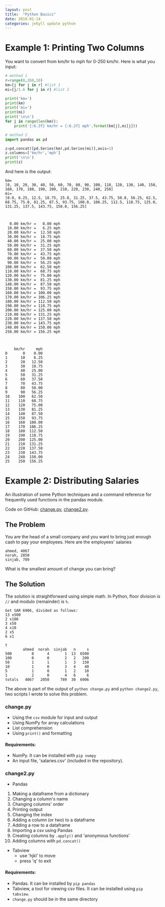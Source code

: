 ```yaml
---
layout: post   
title:  "Python Basics"
date: 2018-01-14
categories: jekyll update python
---
```

# Example 1: Printing Two Columns
You want to convert from km/hr to mph for 0-250 km/hr. Here is what you input:

```python
# method 1
r=range(0,260,10)
km=[j for j in r] #list 1
mi=[j/1.6 for j in r] #list 2

print('km=')
print(km)
print('mi=')
print(mi)
print('\n\n')
for j in range(len(km)):
    print('{:6.2f} km/hr = {:6.2f} mph'.format(km[j],mi[j]))

# method 2
import pandas as pd

z=pd.concat([pd.Series(km),pd.Series(mi)],axis=1)
z.columns=['km/hr','mph']
print('\n\n')
print(z)
```
And here is the output:
```
km=
[0, 10, 20, 30, 40, 50, 60, 70, 80, 90, 100, 110, 120, 130, 140, 150, 160, 170, 180, 190, 200, 210, 220, 230, 240, 250]
mi=
[0.0, 6.25, 12.5, 18.75, 25.0, 31.25, 37.5, 43.75, 50.0, 56.25, 62.5, 68.75, 75.0, 81.25, 87.5, 93.75, 100.0, 106.25, 112.5, 118.75, 125.0, 131.25, 137.5, 143.75, 150.0, 156.25]



  0.00 km/hr =   0.00 mph
 10.00 km/hr =   6.25 mph
 20.00 km/hr =  12.50 mph
 30.00 km/hr =  18.75 mph
 40.00 km/hr =  25.00 mph
 50.00 km/hr =  31.25 mph
 60.00 km/hr =  37.50 mph
 70.00 km/hr =  43.75 mph
 80.00 km/hr =  50.00 mph
 90.00 km/hr =  56.25 mph
100.00 km/hr =  62.50 mph
110.00 km/hr =  68.75 mph
120.00 km/hr =  75.00 mph
130.00 km/hr =  81.25 mph
140.00 km/hr =  87.50 mph
150.00 km/hr =  93.75 mph
160.00 km/hr = 100.00 mph
170.00 km/hr = 106.25 mph
180.00 km/hr = 112.50 mph
190.00 km/hr = 118.75 mph
200.00 km/hr = 125.00 mph
210.00 km/hr = 131.25 mph
220.00 km/hr = 137.50 mph
230.00 km/hr = 143.75 mph
240.00 km/hr = 150.00 mph
250.00 km/hr = 156.25 mph



    km/hr     mph
0       0    0.00
1      10    6.25
2      20   12.50
3      30   18.75
4      40   25.00
5      50   31.25
6      60   37.50
7      70   43.75
8      80   50.00
9      90   56.25
10    100   62.50
11    110   68.75
12    120   75.00
13    130   81.25
14    140   87.50
15    150   93.75
16    160  100.00
17    170  106.25
18    180  112.50
19    190  118.75
20    200  125.00
21    210  131.25
22    220  137.50
23    230  143.75
24    240  150.00
25    250  156.25
```

# Example 2: Distributing Salaries

An illustration of some Python techniques and a command reference for frequently used functions in the pandas module.

Code on GitHub: [change.py](https://github.com/azizcodes/change/blob/master/change.py), [change2.py](https://github.com/azizcodes/change/blob/master/change2.py).

## The Problem
You are the head of a small company and you want to bring just enough cash to pay your employees. Here are the employees' salaries

```
ahmed, 4067
norah, 2050
sinjab, 789
```

What is the smallest amount of change you can bring?

## The Solution
The solution is straightforward using simple math. In Python, floor division is `//` and modulo (remainder) is `%`. 

```
Get SAR 6906, divided as follows:
13 x500
2 x100
3 x50
4 x10
2 x5
6 x1

t
        ahmed  norah  sinjab   n     s
500         8      4       1  13  6500
100         0      0       2   2   200
50          1      1       1   3   150
10          1      0       3   4    40
5           1      0       1   2    10
1           2      0       4   6     6
totals   4067   2050     789  30  6906
```

The above is part of the output of `python change.py` and `python change2.py`, two scripts I wrote to solve this problem.

### change.py
* Using the `csv` module for input and output 
* Using NumPy for array calculations
* List comprehension
* Using `print()` and formatting

#### Requirements:
* NumPy. It can be installed with `pip numpy`
* An input file, 'salaries.csv' (included in the repository).

### change2.py
* Pandas
1. Making a dataframe from a dictionary
2. Changing a column's name
3. Changing columns' order
4. Printing output
5. Changing the index
6. Adding a column (or two) to a dataframe
7. Adding a row to a dataframe
8. Importing a csv using Pandas
9. Creating columns by `.apply()` and 'anonymous functions'
10. Adding columns with `pd.concat()`
* Tabview
  * use 'hjkl' to move
  * press 'q' to exit

#### Requirements:
* Pandas. It can be installed by `pip pandas`
* Tabview, a tool for viewing csv files. It can be installed using `pip tabview`.
* `change.py` should be in the same directory
